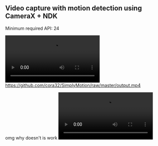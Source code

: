## Video capture with motion detection using CameraX + NDK

Minimum required API: 24

![Detection](output.mp4)
https://github.com/cora32/SimplyMotion/raw/master/output.mp4

omg why doesn't is work
<video src="https://github.com/cora32/SimplyMotion/raw/master/output.mp4" width="300" ></video>


